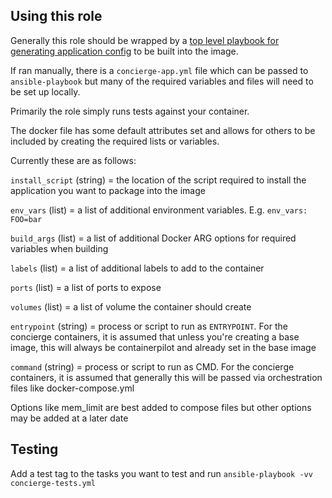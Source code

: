 ## Using this role

Generally this role should be wrapped by a [top level playbook for generating application config](https://github.com/mesoform/configure-concierge-app) to be built into the image.

If ran manually, there is a `concierge-app.yml` file which can be passed to `ansible-playbook` but many of the required variables and files will need to be set up locally.

Primarily the role simply runs tests against your container.

The docker file has some default attributes set and allows for others to be included by creating the required lists or variables.

Currently these are as follows:

`install_script` (string) = the location of the script required to install the application you want to package into the image

`env_vars` (list) = a list of additional environment variables. E.g. `env_vars: FOO=bar`

`build_args` (list) = a list of additional Docker ARG options for required variables when building

`labels` (list) = a list of additional labels to add to the container 

`ports` (list) =  a list of ports to expose

`volumes` (list) = a list of volume the container should create

`entrypoint` (string) = process or script to run as `ENTRYPOINT`. For the concierge containers, it is assumed that unless you're creating a base image, this will always be containerpilot and already set in the base image

`command` (string) = process or script to run as CMD. For the concierge containers, it is assumed that generally this will be passed via orchestration files like docker-compose.yml

Options like mem_limit are best added to compose files but other options may be added at a later date

## Testing
Add a test tag to the tasks you want to test and run `ansible-playbook -vv concierge-tests.yml`
